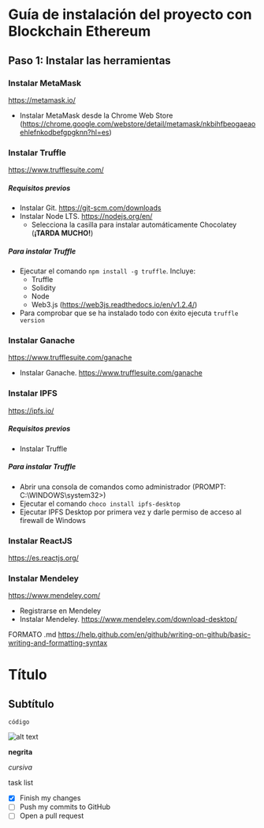 # Guía de instalación del proyecto con Blockchain Ethereum

## Paso 1: Instalar las herramientas
 
### Instalar MetaMask
https://metamask.io/
 - Instalar MetaMask desde la Chrome Web Store (https://chrome.google.com/webstore/detail/metamask/nkbihfbeogaeaoehlefnkodbefgpgknn?hl=es)

### Instalar Truffle
https://www.trufflesuite.com/

##### Requisitos previos
 - Instalar Git. https://git-scm.com/downloads
 - Instalar Node LTS. https://nodejs.org/en/
   - Selecciona la casilla para instalar automáticamente Chocolatey (**¡TARDA MUCHO!**)
   
##### Para instalar Truffle
 - Ejecutar el comando `npm install -g truffle`. Incluye:
   - Truffle
   - Solidity
   - Node
   - Web3.js (https://web3js.readthedocs.io/en/v1.2.4/)
 - Para comprobar que se ha instalado todo con éxito ejecuta `truffle version`

### Instalar Ganache
https://www.trufflesuite.com/ganache
 - Instalar Ganache. https://www.trufflesuite.com/ganache
 
 ### Instalar IPFS
https://ipfs.io/

##### Requisitos previos
 - Instalar Truffle
 
##### Para instalar Truffle
 - Abrir una consola de comandos como administrador (PROMPT: C:\WINDOWS\system32>)
 - Ejecutar el comando `choco install ipfs-desktop`
 - Ejecutar IPFS Desktop por primera vez y darle permiso de acceso al firewall de Windows

### Instalar ReactJS
https://es.reactjs.org/

### Instalar Mendeley
https://www.mendeley.com/
 - Registrarse en Mendeley
 - Instalar Mendeley. https://www.mendeley.com/download-desktop/









FORMATO .md https://help.github.com/en/github/writing-on-github/basic-writing-and-formatting-syntax
# Título
## Subtítulo

`código`

![alt text](url.png)

**negrita**

*cursiva*

task list
- [x] Finish my changes
- [ ] Push my commits to GitHub
- [ ] Open a pull request
